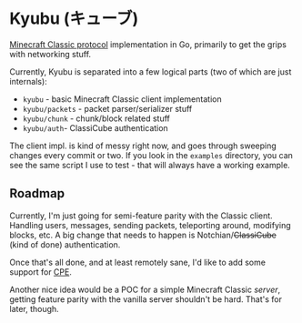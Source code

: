 Kyubu (キューブ)
================

[Minecraft Classic protocol](http://wiki.vg/Classic_Protocol) implementation in
Go, primarily to get the grips with networking stuff.

Currently, Kyubu is separated into a few logical parts (two of which are just
internals):

* `kyubu` - basic Minecraft Classic client implementation
* `kyubu/packets` - packet parser/serializer stuff
* `kyubu/chunk` - chunk/block related stuff
* `kyubu/auth`- ClassiCube authentication

The client impl. is kind of messy right now, and goes through sweeping changes
every commit or two. If you look in the `examples` directory, you can see the
same script I use to test - that will always have a working example.

## Roadmap

Currently, I'm just going for semi-feature parity with the Classic client. Handling
users, messages, sending packets, teleporting around, modifying blocks, etc.
A big change that needs to happen is Notchian/~~ClassiCube~~ (kind of done) authentication.

Once that's all done, and at least remotely sane, I'd like to add some support for
[CPE](http://wiki.vg/Classic_Protocol_Extension).

Another nice idea would be a POC for a simple Minecraft Classic _server_, getting
feature parity with the vanilla server shouldn't be hard. That's for later, though.
